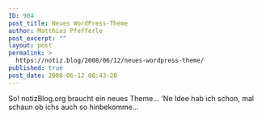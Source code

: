 ```yaml
---
ID: 904
post_title: Neues WordPress-Theme
author: Matthias Pfefferle
post_excerpt: ""
layout: post
permalink: >
  https://notiz.blog/2008/06/12/neues-wordpress-theme/
published: true
post_date: 2008-06-12 08:43:20
---
```

<!-- wp:paragraph -->
<p>So! notizBlog.org braucht ein neues Theme... 'Ne Idee hab ich schon, mal schaun ob ichs auch so hinbekomme...</p>
<!-- /wp:paragraph -->